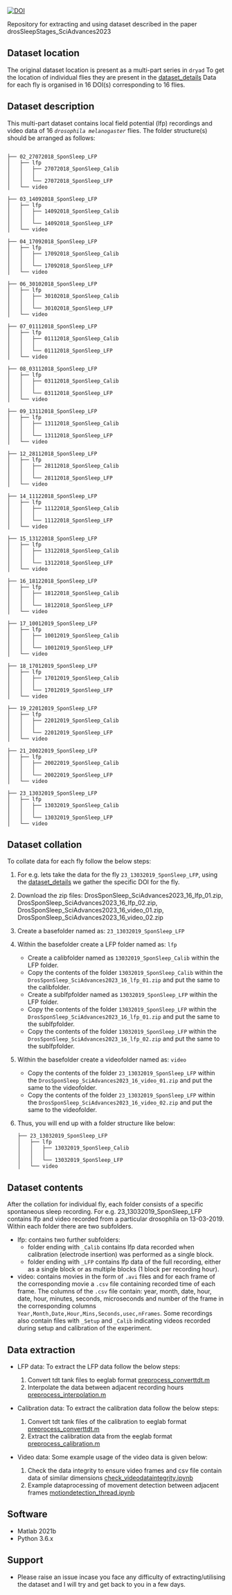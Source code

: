 [![DOI](https://zenodo.org/badge/DOI/10.5281/zenodo.10277443.svg)](https://doi.org/10.5281/zenodo.10277443)

Repository for extracting and using dataset described in the paper drosSleepStages_SciAdvances2023

## Dataset location
The original dataset location is present as a multi-part series in `dryad`
To get the location of individual flies they are present in the [dataset_details](https://github.com/SridharJagannathan/drosSleepStages_Datasettools_SciAdvances2023/blob/main/dataset_details.csv)
Data for each fly is organised in 16 DOI(s) corresponding to 16 flies.

## Dataset description
This multi-part dataset contains local field potential (lfp) recordings and video data of 16 _`drosophila melanogaster`_ flies. The folder structure(s) should be arranged as follows:

```

├── 02_27072018_SponSleep_LFP
│   ├── lfp
│   │   ├── 27072018_SponSleep_Calib
│   │   │   
│   │   └── 27072018_SponSleep_LFP
│   └── video

├── 03_14092018_SponSleep_LFP
│   ├── lfp
│   │   ├── 14092018_SponSleep_Calib
│   │   │   
│   │   └── 14092018_SponSleep_LFP
│   └── video

├── 04_17092018_SponSleep_LFP
│   ├── lfp
│   │   ├── 17092018_SponSleep_Calib
│   │   │   
│   │   └── 17092018_SponSleep_LFP
│   └── video

├── 06_30102018_SponSleep_LFP
│   ├── lfp
│   │   ├── 30102018_SponSleep_Calib
│   │   │   
│   │   └── 30102018_SponSleep_LFP
│   └── video

├── 07_01112018_SponSleep_LFP
│   ├── lfp
│   │   ├── 01112018_SponSleep_Calib
│   │   │   
│   │   └── 01112018_SponSleep_LFP
│   └── video

├── 08_03112018_SponSleep_LFP
│   ├── lfp
│   │   ├── 03112018_SponSleep_Calib
│   │   │   
│   │   └── 03112018_SponSleep_LFP
│   └── video

├── 09_13112018_SponSleep_LFP
│   ├── lfp
│   │   ├── 13112018_SponSleep_Calib
│   │   │   
│   │   └── 13112018_SponSleep_LFP
│   └── video

├── 12_28112018_SponSleep_LFP
│   ├── lfp
│   │   ├── 28112018_SponSleep_Calib
│   │   │   
│   │   └── 28112018_SponSleep_LFP
│   └── video

├── 14_11122018_SponSleep_LFP
│   ├── lfp
│   │   ├── 11122018_SponSleep_Calib
│   │   │   
│   │   └── 11122018_SponSleep_LFP
│   └── video

├── 15_13122018_SponSleep_LFP
│   ├── lfp
│   │   ├── 13122018_SponSleep_Calib
│   │   │   
│   │   └── 13122018_SponSleep_LFP
│   └── video

├── 16_18122018_SponSleep_LFP
│   ├── lfp
│   │   ├── 18122018_SponSleep_Calib
│   │   │   
│   │   └── 18122018_SponSleep_LFP
│   └── video

├── 17_10012019_SponSleep_LFP
│   ├── lfp
│   │   ├── 10012019_SponSleep_Calib
│   │   │   
│   │   └── 10012019_SponSleep_LFP
│   └── video

├── 18_17012019_SponSleep_LFP
│   ├── lfp
│   │   ├── 17012019_SponSleep_Calib
│   │   │   
│   │   └── 17012019_SponSleep_LFP
│   └── video

├── 19_22012019_SponSleep_LFP
│   ├── lfp
│   │   ├── 22012019_SponSleep_Calib
│   │   │   
│   │   └── 22012019_SponSleep_LFP
│   └── video

├── 21_20022019_SponSleep_LFP
│   ├── lfp
│   │   ├── 20022019_SponSleep_Calib
│   │   │   
│   │   └── 20022019_SponSleep_LFP
│   └── video

├── 23_13032019_SponSleep_LFP
│   ├── lfp
│   │   ├── 13032019_SponSleep_Calib
│   │   │   
│   │   └── 13032019_SponSleep_LFP
│   └── video

```

## Dataset collation
To collate data for each fly follow the below steps:
1. For e.g. lets take the data for the fly `23_13032019_SponSleep_LFP`, using the [dataset_details](https://github.com/SridharJagannathan/drosSleepStages_Datasettools_SciAdvances2023/blob/main/dataset_details.csv) we gather the specific DOI for the fly.
2. Download the zip files: DrosSponSleep_SciAdvances2023_16_lfp_01.zip, DrosSponSleep_SciAdvances2023_16_lfp_02.zip, DrosSponSleep_SciAdvances2023_16_video_01.zip, DrosSponSleep_SciAdvances2023_16_video_02.zip
3. Create a basefolder named as: `23_13032019_SponSleep_LFP`
4. Within the basefolder create a LFP folder named as: `lfp`
   * Create a calibfolder named as `13032019_SponSleep_Calib` within the LFP folder.
   * Copy the contents of the folder `13032019_SponSleep_Calib` within the `DrosSponSleep_SciAdvances2023_16_lfp_01.zip` and put the same to the calibfolder.
   * Create a sublfpfolder named as `13032019_SponSleep_LFP` within the LFP folder.
   * Copy the contents of the folder `13032019_SponSleep_LFP` within the `DrosSponSleep_SciAdvances2023_16_lfp_01.zip` and put the same to the sublfpfolder.
   * Copy the contents of the folder `13032019_SponSleep_LFP` within the `DrosSponSleep_SciAdvances2023_16_lfp_02.zip` and put the same to the sublfpfolder.

5. Within the basefolder create a videofolder named as: `video`
   * Copy the contents of the folder `23_13032019_SponSleep_LFP` within the `DrosSponSleep_SciAdvances2023_16_video_01.zip` and put the same to the videofolder.
   * Copy the contents of the folder `23_13032019_SponSleep_LFP` within the `DrosSponSleep_SciAdvances2023_16_video_02.zip` and put the same to the videofolder.
6. Thus, you will end up with a folder structure like below:
   ```
   ├── 23_13032019_SponSleep_LFP
   │   ├── lfp
   │   │   ├── 13032019_SponSleep_Calib
   │   │   │   
   │   │   └── 13032019_SponSleep_LFP
   │   └── video

   ```
   
## Dataset contents

After the collation for individual fly, each folder consists of a specific spontaneous sleep recording. For e.g. 23_13032019_SponSleep_LFP contains
lfp and video recorded from a particular drosophila on 13-03-2019. Within each folder there are two subfolders.
* lfp: contains two further subfolders:
  * folder ending with `_Calib` contains lfp data recorded when calibration (electrode insertion) was performed as a single block.
  * folder ending with `_LFP` contains lfp data of the full recording, either as a single block or as multiple blocks (1 block per
     recording hour).
* video: contains movies in the form of `.avi` files and for each frame of the corresponding movie a `.csv` file containing recorded time of each frame. The columns of the `.csv` file contain: year, month, date, hour, date, hour, minutes, seconds, microseconds and number of the frame in the corresponding columns `Year,Month,Date,Hour,Mins,Seconds,usec,nFrames`. Some recordings also contain files with `_Setup` and `_Calib` indicating videos recorded during setup and calibration of the experiment.

## Data extraction

* LFP data:
   To extract the LFP data follow the below steps:
   1. Convert tdt tank files to eeglab format [preprocess_converttdt.m](https://github.com/SridharJagannathan/drosSleepStages_Datasettools_SciAdvances2023/blob/main/Scripts/dataextraction/preprocess_converttdt.m)
   2. Interpolate the data between adjacent recording hours [preprocess_interpolation.m](https://github.com/SridharJagannathan/drosSleepStages_Datasettools_SciAdvances2023/blob/main/Scripts/dataextraction/preprocess_interpolation.m)

* Calibration data:
   To extract the calibration data follow the below steps:
   1. Convert tdt tank files of the calibration to eeglab format [preprocess_converttdt.m](https://github.com/SridharJagannathan/drosSleepStages_Datasettools_SciAdvances2023/blob/main/Scripts/dataextraction/preprocess_converttdt.m)
   2. Extract the calibration data from the eeglab format [preprocess_calibration.m](https://github.com/SridharJagannathan/drosSleepStages_Datasettools_SciAdvances2023/blob/main/Scripts/dataextraction/preprocess_calibration.m)

* Video data:
   Some example usage of the video data is given below:
   1. Check the data integrity to ensure video frames and csv file contain data of similar dimensions [check_videodataintegrity.ipynb](https://github.com/SridharJagannathan/drosSleepStages_Datasettools_SciAdvances2023/blob/main/Scripts/datachecks/check_videodataintegrity.ipynb)
   2. Example dataprocessing of movement detection between adjacent frames [motiondetection_thread.ipynb](https://github.com/SridharJagannathan/drosSleepStages_Datasettools_SciAdvances2023/blob/main/Scripts/dataextraction/motiondetection_thread.ipynb)

## Software
* Matlab 2021b
* Python 3.6.x

## Support
* Please raise an issue incase you face any difficulty of extracting/utilising the dataset and I will try and get back to you in a few days.
